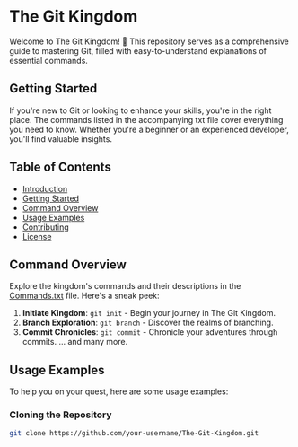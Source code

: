 # The Git Kingdom

Welcome to The Git Kingdom! 👑 This repository serves as a comprehensive guide to mastering Git, filled with easy-to-understand explanations of essential commands.

## Getting Started

If you're new to Git or looking to enhance your skills, you're in the right place. The commands listed in the accompanying txt file cover everything you need to know. Whether you're a beginner or an experienced developer, you'll find valuable insights.

## Table of Contents

- [Introduction](#the-git-kingdom)
- [Getting Started](#getting-started)
- [Command Overview](#command-overview)
- [Usage Examples](#usage-examples)
- [Contributing](#contributing)
- [License](#license)

## Command Overview

Explore the kingdom's commands and their descriptions in the [Commands.txt](Commands.txt) file. Here's a sneak peek:

1. **Initiate Kingdom**: `git init` - Begin your journey in The Git Kingdom.
2. **Branch Exploration**: `git branch` - Discover the realms of branching.
3. **Commit Chronicles**: `git commit` - Chronicle your adventures through commits.
   ... and many more.

## Usage Examples

To help you on your quest, here are some usage examples:

### Cloning the Repository

```bash
git clone https://github.com/your-username/The-Git-Kingdom.git

